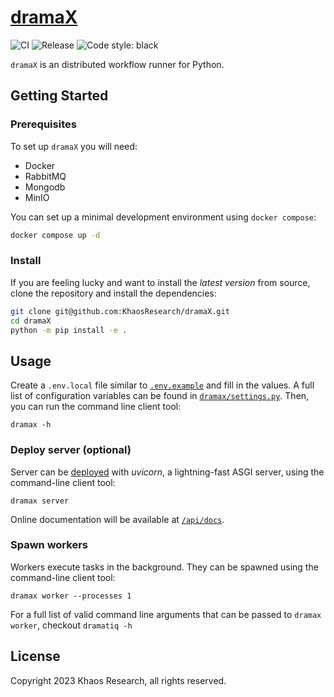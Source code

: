 # [dramaX](https://github.com/KhaosResearch/dramaX) 

![CI](https://github.com/KhaosResearch/dramaX/actions/workflows/ci.yml/badge.svg)
![Release](https://github.com/KhaosResearch/dramaX/actions/workflows/release.yml/badge.svg)
![Code style: black](https://img.shields.io/badge/code%20style-black-000000.svg)

`dramaX` is an distributed workflow runner for Python. 

## Getting Started

### Prerequisites

To set up `dramaX` you will need:

* Docker
* RabbitMQ
* Mongodb
* MinIO

You can set up a minimal development environment using `docker compose`:

```bash
docker compose up -d
```

### Install

If you are feeling lucky and want to install the _latest version_ from source, clone the repository and install the dependencies:

```bash
git clone git@github.com:KhaosResearch/dramaX.git
cd dramaX
python -m pip install -e .
```

## Usage

Create a `.env.local` file similar to [`.env.example`](.env.example) and fill in the values. A full list of configuration variables can be found in [`dramax/settings.py`](dramax/settings.py).
Then, you can run the command line client tool:

```console
dramax -h
```

### Deploy server (optional)

Server can be [deployed](https://fastapi.tiangolo.com/deployment/) with *uvicorn*, a lightning-fast ASGI server, using the command-line client tool:

```console
dramax server
```

Online documentation will be available at [`/api/docs`](http://0.0.0.0:8001/api/docs?access_token=dev).

### Spawn workers

Workers execute tasks in the background. They can be spawned using the command-line client tool:

```console
dramax worker --processes 1
```

For a full list of valid command line arguments that can be passed to `dramax worker`, checkout `dramatiq -h`

## License

Copyright 2023 Khaos Research, all rights reserved.
